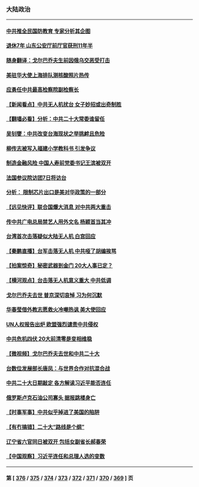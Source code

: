### 大陆政治
---
#### [中共推全民国防教育 专家分析其企图](../../pages/ncid277/n13816094.md) 
#### [退休7年 山东公安厅前厅官获刑11年半](../../pages/ncid277/n13816138.md) 
#### [随身翻译：戈尔巴乔夫生前因俄乌交恶受打击](../../pages/ncid277/n13816090.md) 
#### [美驻华大使上海排队测核酸照片热传](../../pages/ncid277/n13816123.md) 
#### [应勇任中共最高检察院副检察长](../../pages/ncid277/n13816083.md) 
#### [【新闻看点】中共无人机扰台 女子妙招或出奇制胜](../../pages/ncid277/n13815726.md) 
#### [【翻墙必看】分析：中共二十大常委谁留任](../../pages/ncid277/n13815951.md) 
#### [吴钊燮：中共改变台海现状之举挑衅且危险](../../pages/ncid277/n13815949.md) 
#### [柳传志被写入福建小学教科书 引发争议](../../pages/ncid277/n13815908.md) 
#### [制造金融风险 中国人寿前党委书记王滨被双开](../../pages/ncid277/n13815918.md) 
#### [法国参议院访团7日将访台](../../pages/ncid277/n13815929.md) 
#### [分析： 限制芯片出口是美对华政策的一部分](../../pages/ncid277/n13815702.md) 
#### [【远见快评】联合国爆大消息 对中共两大重击](../../pages/ncid277/n13815733.md) 
#### [传中共广电总局禁艺人用外文名 杨颖首当其冲](../../pages/ncid277/n13815655.md) 
#### [台湾首次击落疑似大陆无人机 白宫回应](../../pages/ncid277/n13815711.md) 
#### [【秦鹏直播】台军击落无人机 中共哑了胡编挨骂](../../pages/ncid277/n13815720.md) 
#### [【拍案惊奇】秘密武器到金门 20大人事已定？](../../pages/ncid277/n13815526.md) 
#### [【横河观点】台击落无人机意义重大 中共低调](../../pages/ncid277/n13815703.md) 
#### [戈尔巴乔夫去世 普京深切哀悼 习为何沉默](../../pages/ncid277/n13814772.md) 
#### [华春莹借外教志愿救火冷嘲热讽 美大使回应](../../pages/ncid277/n13815600.md) 
#### [UN人权报告出炉 欧盟强烈谴责中共侵权](../../pages/ncid277/n13815391.md) 
#### [中共危机四伏 20大前清零是变相维稳](../../pages/ncid277/n13815599.md) 
#### [【微视频】戈尔巴乔夫去世和中共二十大](../../pages/ncid277/n13814943.md) 
#### [台数位发展部长唐凤：与世界合作对抗混合战](../../pages/ncid277/n13815439.md) 
#### [中共二十大日期敲定 各方解读习近平能否连任](../../pages/ncid277/n13815135.md) 
#### [俄罗斯卢克石油公司寡头 据报跳楼身亡](../../pages/ncid277/n13815384.md) 
#### [【时事军事】中共似乎掉进了美国的陷阱](../../pages/ncid277/n13814851.md) 
#### [【有冇搞错】二十大“路线是个纲”](../../pages/ncid277/n13814902.md) 
#### [辽宁省六官同日被双开 包括女副省长郝春荣](../../pages/ncid277/n13815351.md) 
#### [【中国观察】习近平连任和总理人选的变数](../../pages/ncid277/n13815325.md) 

---
#### 第 [ [376](./376.md) / [375](./375.md) / [374](./374.md) / [373](./373.md) / [372](./372.md) / [371](./371.md) / [370](./370.md) / [369](./369.md) ] 页
